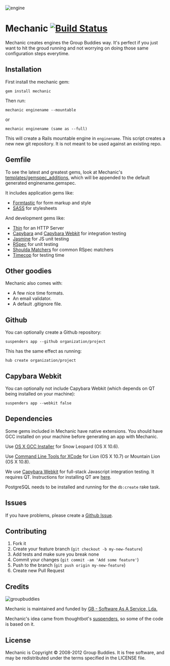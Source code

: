 ![engine](http://allemandindustries.com/html/images/cartoon-mechanic4.jpg) 
# Mechanic [![Build Status](https://secure.travis-ci.org/zamith/mechanic.png)](http://travis-ci.org/zamith/mechanic)

Mechanic creates engines the Group Buddies way. It's perfect if you just want to hit the groud running and not worrying on doing those same configuration steps everytime.

Installation
------------

First install the mechanic gem:

    gem install mechanic

Then run:

    mechanic enginename --mountable
    
or

    mechanic enginename (same as --full)

This will create a Rails mountable engine in `enginename`. This script creates a new
new git repository. It is not meant to be used against an existing repo.

Gemfile
-------

To see the latest and greatest gems, look at Mechanic's [templates/gemspec_additions](/zamith/mechanic/blob/master/templates/gemspec_additions),
which will be appended to the default generated enginename.gemspec.

It includes application gems like:

* [Formtastic](/justinfrench/formtastic) for form markup and style
* [SASS](/rails/sass-rails) for stylesheets

And development gems like:

* [Thin](/macournoyer/thin) for an HTTP Server
* [Capybara](/jnicklas/capybara) and
  [Capybara Webkit](/thoughtbot/capybara-webkit) for integration testing
* [Jasmine](/searls/jasmine-rails) for JS unit testing
* [RSpec](https://github.com/rspec/rspec) for unit testing
* [Shoulda Matchers](/thoughtbot/shoulda-matchers) for common RSpec matchers
* [Timecop](/jtrupiano/timecop) for testing time

Other goodies
-------------

Mechanic also comes with:

* A few nice time formats.
* An email validator.
* A default .gitignore file.

Github
------

You can optionally create a Github repository:

    suspenders app --github organization/project

This has the same effect as running:

    hub create organization/project

Capybara Webkit
---------------

You can optionally not include Capybara Webkit (which depends on QT being
installed on your machine):

    suspenders app --webkit false

Dependencies
------------

Some gems included in Mechanic have native extensions. You should have GCC installed on your
machine before generating an app with Mechanic.

Use [OS X GCC Installer](/kennethreitz/osx-gcc-installer/) for Snow Leopard
(OS X 10.6).

Use [Command Line Tools for XCode](https://developer.apple.com/downloads/index.action)
for Lion (OS X 10.7) or Mountain Lion (OS X 10.8).

We use [Capybara Webkit](/thoughtbot/capybara-webkit) for full-stack Javascript
integration testing. It requires QT. Instructions for installing QT are
[here](/thoughtbot/capybara-webkit/wiki/Installing-Qt-and-compiling-capybara-webkit).

PostgreSQL needs to be installed and running for the `db:create` rake task.

Issues
------

If you have problems, please create a [Github Issue](/zamith/mechanic/issues).

Contributing
------------

1. Fork it
2. Create your feature branch (`git checkout -b my-new-feature`)
3. Add tests and make sure you break none
4. Commit your changes (`git commit -am 'Add some feature'`)
5. Push to the branch (`git push origin my-new-feature`)
6. Create new Pull Request

Credits
-------

![groupbuddies](http://www.groupbuddies.com/logo.png)

Mechanic is maintained and funded by [GB - Software As A Service, Lda.](http://groupbuddies.com)

Mechanic's idea came from thoughtbot's [suspenders](/thoughtbot/suspenders), so some of the code is based
on it.

License
-------

Mechanic is Copyright © 2008-2012 Group Buddies. It is free software, and may be
redistributed under the terms specified in the LICENSE file.
